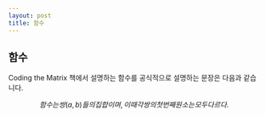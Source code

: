 ```yaml
---
layout: post
title: 함수
---
```


## 함수

Coding the Matrix 책에서 설명하는 함수를 공식적으로 설명하는 문장은 다음과 같습니다.

$$함수는 쌍(a,b) 들의 집합이며, 이때 각 쌍의 첫 번째 원소는 모두 다르다.$$
